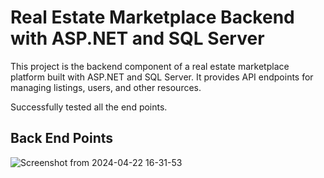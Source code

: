 # Real Estate Marketplace Backend with ASP.NET and SQL Server

This project is the backend component of a real estate marketplace platform built with ASP.NET and SQL Server. It provides API endpoints for managing listings, users, and other resources.

Successfully tested all the end points.

## Back End Points
![Screenshot from 2024-04-22 16-31-53](https://github.com/Aymen-Nacer/An-Android-Mobile-Application-for-Assisting-Students-with-Disabilities/assets/67188835/6425d7a2-fca4-44a3-8acb-b342c56df486)


